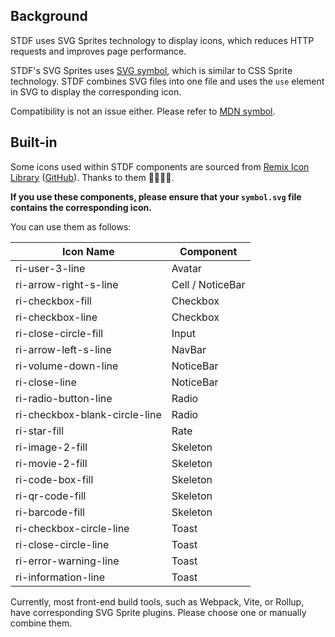 ## Background

STDF uses SVG Sprites technology to display icons, which reduces HTTP requests and improves page performance.

STDF's SVG Sprites uses [SVG symbol](https://developer.mozilla.org/en-US/docs/Web/SVG/Element/symbol), which is similar to CSS Sprite technology. STDF combines SVG files into one file and uses the `use` element in SVG to display the corresponding icon.

Compatibility is not an issue either. Please refer to [MDN symbol](https://developer.mozilla.org/en-US/docs/Web/SVG/Element/symbol#browser_compatibility).

## Built-in

Some icons used within STDF components are sourced from [Remix Icon Library](https://remixicon.com) ([GitHub](https://github.com/Remix-Design/remixicon)). Thanks to them 🙏🏻🙏🏻.

**If you use these components, please ensure that your `symbol.svg` file contains the corresponding icon.**

You can use them as follows:

| Icon Name                      | Component          |
| ------------------------------ | ------------------ |
| ri-user-3-line                 | Avatar             |
| ri-arrow-right-s-line          | Cell / NoticeBar   |
| ri-checkbox-fill               | Checkbox           |
| ri-checkbox-line               | Checkbox           |
| ri-close-circle-fill           | Input              |
| ri-arrow-left-s-line           | NavBar             |
| ri-volume-down-line            | NoticeBar          |
| ri-close-line                  | NoticeBar          |
| ri-radio-button-line           | Radio              |
| ri-checkbox-blank-circle-line  | Radio              |
| ri-star-fill                   | Rate               |
| ri-image-2-fill                | Skeleton           |
| ri-movie-2-fill                | Skeleton           |
| ri-code-box-fill               | Skeleton           |
| ri-qr-code-fill                | Skeleton           |
| ri-barcode-fill                | Skeleton           |
| ri-checkbox-circle-line        | Toast              |
| ri-close-circle-line           | Toast              |
| ri-error-warning-line          | Toast              |
| ri-information-line            | Toast              |

Currently, most front-end build tools, such as Webpack, Vite, or Rollup, have corresponding SVG Sprite plugins. Please choose one or manually combine them.